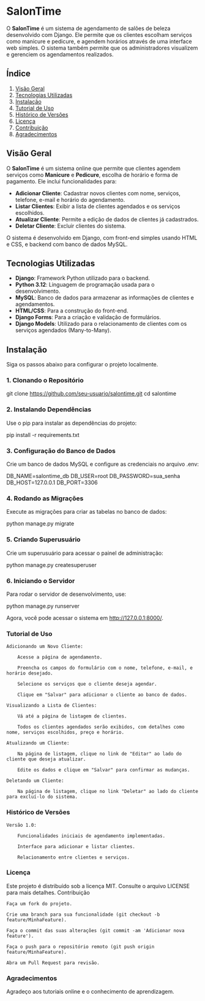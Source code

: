# SalonTime

O **SalonTime** é um sistema de agendamento de salões de beleza desenvolvido com Django. Ele permite que os clientes escolham serviços como manicure e pedicure, e agendem horários através de uma interface web simples. O sistema também permite que os administradores visualizem e gerenciem os agendamentos realizados.

## Índice

1. [Visão Geral](#visão-geral)
2. [Tecnologias Utilizadas](#tecnologias-utilizadas)
3. [Instalação](#instalação)
4. [Tutorial de Uso](#tutorial-de-uso)
5. [Histórico de Versões](#histórico-de-versões)
6. [Licença](#licença)
7. [Contribuição](#contribuição)
8. [Agradecimentos](#agradecimentos)

## Visão Geral

O **SalonTime** é um sistema online que permite que clientes agendem serviços como **Manicure** e **Pedicure**, escolha de horário e forma de pagamento. Ele inclui funcionalidades para:

- **Adicionar Cliente**: Cadastrar novos clientes com nome, serviços, telefone, e-mail e horário do agendamento.
- **Listar Clientes**: Exibir a lista de clientes agendados e os serviços escolhidos.
- **Atualizar Cliente**: Permite a edição de dados de clientes já cadastrados.
- **Deletar Cliente**: Excluir clientes do sistema.

O sistema é desenvolvido em Django, com front-end simples usando HTML e CSS, e backend com banco de dados MySQL.

## Tecnologias Utilizadas

- **Django**: Framework Python utilizado para o backend.
- **Python 3.12**: Linguagem de programação usada para o desenvolvimento.
- **MySQL**: Banco de dados para armazenar as informações de clientes e agendamentos.
- **HTML/CSS**: Para a construção do front-end.
- **Django Forms**: Para a criação e validação de formulários.
- **Django Models**: Utilizado para o relacionamento de clientes com os serviços agendados (Many-to-Many).

## Instalação

Siga os passos abaixo para configurar o projeto localmente.

### 1. Clonando o Repositório

git clone https://github.com/seu-usuario/salontime.git
cd salontime

### 2. Instalando Dependências

Use o pip para instalar as dependências do projeto:

pip install -r requirements.txt

### 3. Configuração do Banco de Dados

Crie um banco de dados MySQL e configure as credenciais no arquivo .env:

DB_NAME=salontime_db
DB_USER=root
DB_PASSWORD=sua_senha
DB_HOST=127.0.0.1
DB_PORT=3306

### 4. Rodando as Migrações

Execute as migrações para criar as tabelas no banco de dados:

python manage.py migrate

### 5. Criando Superusuário

Crie um superusuário para acessar o painel de administração:

python manage.py createsuperuser

### 6. Iniciando o Servidor

Para rodar o servidor de desenvolvimento, use:

python manage.py runserver

Agora, você pode acessar o sistema em http://127.0.0.1:8000/.
### Tutorial de Uso

    Adicionando um Novo Cliente:

        Acesse a página de agendamento.

        Preencha os campos do formulário com o nome, telefone, e-mail, e horário desejado.

        Selecione os serviços que o cliente deseja agendar.

        Clique em "Salvar" para adicionar o cliente ao banco de dados.

    Visualizando a Lista de Clientes:

        Vá até a página de listagem de clientes.

        Todos os clientes agendados serão exibidos, com detalhes como nome, serviços escolhidos, preço e horário.

    Atualizando um Cliente:

        Na página de listagem, clique no link de "Editar" ao lado do cliente que deseja atualizar.

        Edite os dados e clique em "Salvar" para confirmar as mudanças.

    Deletando um Cliente:

        Na página de listagem, clique no link "Deletar" ao lado do cliente para excluí-lo do sistema.

### Histórico de Versões

    Versão 1.0:

        Funcionalidades iniciais de agendamento implementadas.

        Interface para adicionar e listar clientes.

        Relacionamento entre clientes e serviços.

### Licença

Este projeto é distribuído sob a licença MIT. Consulte o arquivo LICENSE para mais detalhes.
Contribuição

    Faça um fork do projeto.

    Crie uma branch para sua funcionalidade (git checkout -b feature/MinhaFeature).

    Faça o commit das suas alterações (git commit -am 'Adicionar nova feature').

    Faça o push para o repositório remoto (git push origin feature/MinhaFeature).

    Abra um Pull Request para revisão.

### Agradecimentos

Agradeço aos tutoriais online e o conhecimento de aprendizagem.
